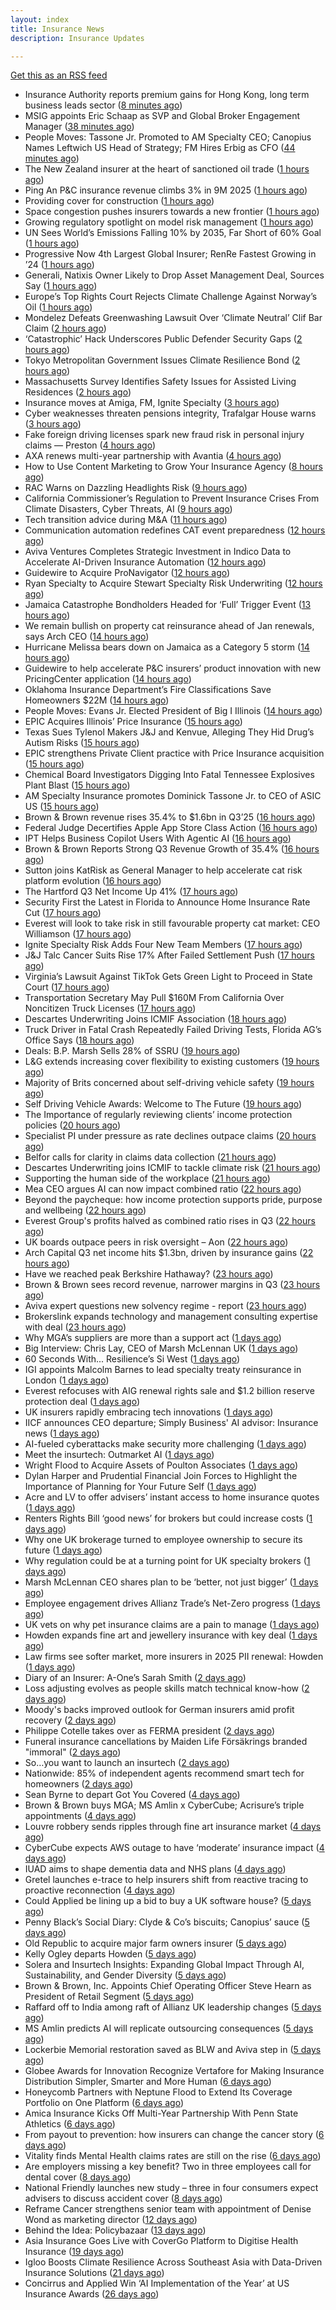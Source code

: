 ```yaml
---
layout: index
title: Insurance News
description: Insurance Updates

---
```


[Get this as an RSS feed](/insurance.rss)

<!-- news_marker starts -->
- Insurance Authority reports premium gains for Hong Kong, long term business leads sector ([8 minutes ago](https://www.reinsurancene.ws/insurance-authority-reports-premium-gains-for-hong-kong-long-term-business-leads-sector/))
- MSIG appoints Eric Schaap as SVP and Global Broker Engagement Manager ([38 minutes ago](https://www.reinsurancene.ws/msig-appoints-eric-schaap-as-svp-and-global-broker-engagement-manager/))
- People Moves: Tassone Jr. Promoted to AM Specialty CEO; Canopius Names Leftwich US Head of Strategy; FM Hires Erbig as CFO ([44 minutes ago](https://www.insurancejournal.com/news/national/2025/10/29/845396.htm))
- The New Zealand insurer at the heart of sanctioned oil trade ([1 hours ago](https://www.insurancebusinessmag.com/uk/news/breaking-news/the-new-zealand-insurer-at-the-heart-of-sanctioned-oil-trade-554616.aspx))
- Ping An P&C insurance revenue climbs 3% in 9M 2025 ([1 hours ago](https://www.reinsurancene.ws/ping-an-pc-insurance-revenue-climbs-3-in-9m-2025/))
- Providing cover for construction ([1 hours ago](https://www.postonline.co.uk/commercial/7959042/providing-cover-for-construction))
- Space congestion pushes insurers towards a new frontier ([1 hours ago](https://www.postonline.co.uk/commercial/7958974/space-congestion-pushes-insurers-towards-a-new-frontier))
- Growing regulatory spotlight on model risk management ([1 hours ago](https://www.postonline.co.uk/risk-management/7958994/growing-regulatory-spotlight-on-model-risk-management))
- UN Sees World’s Emissions Falling 10% by 2035, Far Short of 60% Goal ([1 hours ago](https://www.insurancejournal.com/news/international/2025/10/29/845435.htm))
- Progressive Now 4th Largest Global Insurer; RenRe Fastest Growing in ’24 ([1 hours ago](https://www.insurancejournal.com/news/national/2025/10/29/845460.htm))
- Generali, Natixis Owner Likely to Drop Asset Management Deal, Sources Say ([1 hours ago](https://www.insurancejournal.com/news/international/2025/10/29/845422.htm))
- Europe’s Top Rights Court Rejects Climate Challenge Against Norway’s Oil ([1 hours ago](https://www.insurancejournal.com/news/international/2025/10/29/845430.htm))
- Mondelez Defeats Greenwashing Lawsuit Over ‘Climate Neutral’ Clif Bar Claim ([2 hours ago](https://www.insurancejournal.com/news/national/2025/10/29/845451.htm))
- ‘Catastrophic’ Hack Underscores Public Defender Security Gaps ([2 hours ago](https://www.insurancejournal.com/news/national/2025/10/29/845466.htm))
- Tokyo Metropolitan Government Issues Climate Resilience Bond ([2 hours ago](https://www.insurancejournal.com/news/international/2025/10/29/845407.htm))
- Massachusetts Survey Identifies Safety Issues for Assisted Living Residences ([2 hours ago](https://www.insurancejournal.com/news/east/2025/10/29/845482.htm))
- Insurance moves at Amiga, FM, Ignite Specialty ([3 hours ago](https://www.insurancebusinessmag.com/uk/news/breaking-news/insurance-moves-at-amiga-fm-ignite-specialty-554635.aspx))
- Cyber weaknesses threaten pensions integrity, Trafalgar House warns ([3 hours ago](https://www.insurancebusinessmag.com/uk/news/breaking-news/cyber-weaknesses-threaten-pensions-integrity-trafalgar-house-warns-554633.aspx))
- Fake foreign driving licenses spark new fraud risk in personal injury claims — Preston ([4 hours ago](https://www.insurancebusinessmag.com/uk/news/breaking-news/fake-foreign-driving-licenses-spark-new-fraud-risk-in-personal-injury-claims--preston-554632.aspx))
- AXA renews multi-year partnership with Avantia ([4 hours ago](https://www.insurancebusinessmag.com/uk/news/property-insurance/axa-renews-multiyear-partnership-with-avantia-554625.aspx))
- How to Use Content Marketing to Grow Your Insurance Agency ([8 hours ago](https://www.insurancejournal.com/blogs/ezlynx/2025/10/28/845477.htm))
- RAC Warns on Dazzling Headlights Risk ([9 hours ago](https://insurance-edge.net/2025/10/28/rac-warns-on-dazzling-headlights-risk/))
- California Commissioner’s Regulation to Prevent Insurance Crises From Climate Disasters, Cyber Threats, AI ([9 hours ago](https://www.insurancejournal.com/news/west/2025/10/28/845472.htm))
- Tech transition advice during M&A ([11 hours ago](https://www.dig-in.com/news/tech-transition-advice-during-m-a))
- Communication automation redefines CAT event preparedness ([12 hours ago](https://www.dig-in.com/opinion/communication-automation-redefines-cat-event-preparedness))
- Aviva Ventures Completes Strategic Investment in Indico Data to Accelerate AI-Driven Insurance Automation ([12 hours ago](https://www.insurtechinsights.com/aviva-ventures-completes-strategic-investment-in-indico-data-to-accelerate-ai-driven-insurance-automation/))
- Guidewire to Acquire ProNavigator ([12 hours ago](https://www.insurtechinsights.com/guidewire-to-acquire-pronavigator/))
- Ryan Specialty to Acquire Stewart Specialty Risk Underwriting ([12 hours ago](https://www.insurtechinsights.com/ryan-specialty-to-acquire-stewart-specialty-risk-underwriting/))
- Jamaica Catastrophe Bondholders Headed for ‘Full’ Trigger Event ([13 hours ago](https://www.insurancejournal.com/news/international/2025/10/28/845445.htm))
- We remain bullish on property cat reinsurance ahead of Jan renewals, says Arch CEO ([14 hours ago](https://www.reinsurancene.ws/we-remain-bullish-on-property-cat-reinsurance-ahead-of-jan-renewals-says-arch-ceo/))
- Hurricane Melissa bears down on Jamaica as a Category 5 storm ([14 hours ago](https://www.dig-in.com/articles/hurricane-melissa-bears-down-jamaica-a-category-5-storm))
- Guidewire to help accelerate P&C insurers’ product innovation with new PricingCenter application ([14 hours ago](https://www.reinsurancene.ws/guidewire-to-help-accelerate-pc-insurers-product-innovation-with-new-pricingcenter-application/))
- Oklahoma Insurance Department’s Fire Classifications Save Homeowners $22M ([14 hours ago](https://www.insurancejournal.com/news/southcentral/2025/10/28/845425.htm))
- People Moves: Evans Jr. Elected President of Big I Illinois ([14 hours ago](https://www.insurancejournal.com/news/midwest/2025/10/28/845418.htm))
- EPIC Acquires Illinois’ Price Insurance ([15 hours ago](https://www.insurancejournal.com/news/midwest/2025/10/28/845413.htm))
- Texas Sues Tylenol Makers J&J and Kenvue, Alleging They Hid Drug’s Autism Risks ([15 hours ago](https://www.insurancejournal.com/news/southcentral/2025/10/28/845406.htm))
- EPIC strengthens Private Client practice with Price Insurance acquisition ([15 hours ago](https://www.reinsurancene.ws/epic-strengthens-private-client-practice-with-price-insurance-acquisition/))
- Chemical Board Investigators Digging Into Fatal Tennessee Explosives Plant Blast ([15 hours ago](https://www.insurancejournal.com/news/southeast/2025/10/28/845390.htm))
- AM Specialty Insurance promotes Dominick Tassone Jr. to CEO of ASIC US ([15 hours ago](https://www.reinsurancene.ws/am-specialty-insurance-promotes-dominick-tassone-jr-to-ceo-of-asic-us/))
- Brown & Brown revenue rises 35.4% to $1.6bn in Q3’25 ([16 hours ago](https://www.reinsurancene.ws/brown-brown-revenue-rises-35-4-to-1-6bn-in-q325/))
- Federal Judge Decertifies Apple App Store Class Action ([16 hours ago](https://www.insurancejournal.com/news/national/2025/10/28/845385.htm))
- IPT Helps Business Copilot Users With Agentic AI ([16 hours ago](https://insurance-edge.net/2025/10/28/ipt-helps-business-copilot-users-with-agentic-ai/))
- Brown & Brown Reports Strong Q3 Revenue Growth of 35.4% ([16 hours ago](https://www.insurancejournal.com/news/national/2025/10/28/845378.htm))
- Sutton joins KatRisk as General Manager to help accelerate cat risk platform evolution ([16 hours ago](https://www.reinsurancene.ws/sutton-joins-katrisk-as-general-manager-to-help-accelerate-cat-risk-platform-evolution/))
- The Hartford Q3 Net Income Up 41% ([17 hours ago](https://www.insurancejournal.com/news/national/2025/10/28/845370.htm))
- Security First the Latest in Florida to Announce Home Insurance Rate Cut ([17 hours ago](https://www.insurancejournal.com/news/southeast/2025/10/28/845372.htm))
- Everest will look to take risk in still favourable property cat market: CEO Williamson ([17 hours ago](https://www.reinsurancene.ws/everest-will-look-to-take-risk-in-still-favourable-property-cat-market-ceo-williamson/))
- Ignite Specialty Risk Adds Four New Team Members ([17 hours ago](https://insurance-edge.net/2025/10/28/ignite-specialty-risk-adds-four-new-team-members/))
- J&J Talc Cancer Suits Rise 17% After Failed Settlement Push ([17 hours ago](https://www.insurancejournal.com/news/national/2025/10/28/845357.htm))
- Virginia’s Lawsuit Against TikTok Gets Green Light to Proceed in State Court ([17 hours ago](https://www.insurancejournal.com/news/east/2025/10/28/845348.htm))
- Transportation Secretary May Pull $160M From California Over Noncitizen Truck Licenses ([17 hours ago](https://www.insurancejournal.com/news/west/2025/10/28/845364.htm))
- Descartes Underwriting Joins ICMIF Association ([18 hours ago](https://insurance-edge.net/2025/10/28/descartes-underwriting-joins-icmif-association/))
- Truck Driver in Fatal Crash Repeatedly Failed Driving Tests, Florida AG’s Office Says ([18 hours ago](https://www.insurancejournal.com/news/southeast/2025/10/28/845347.htm))
- Deals: B.P. Marsh Sells 28% of SSRU ([19 hours ago](https://insurance-edge.net/2025/10/28/deals-b-p-marsh-sells-28-of-ssru/))
- L&G extends increasing cover flexibility to existing customers ([19 hours ago](https://ifamagazine.com/lg-extends-increasing-cover-flexibility-to-existing-customers/))
- Majority of Brits concerned about self-driving vehicle safety ([19 hours ago](https://www.postonline.co.uk/news/7959285/majority-of-brits-concerned-about-self-driving-vehicle-safety))
- Self Driving Vehicle Awards: Welcome to The Future ([19 hours ago](https://insurance-edge.net/2025/10/28/self-driving-vehicle-awards-welcome-to-the-future/))
- The Importance of regularly reviewing clients’ income protection policies ([20 hours ago](https://ifamagazine.com/the-importance-of-regularly-reviewing-clients-income-protection-policies/))
- Specialist PI under pressure as rate declines outpace claims ([20 hours ago](https://www.insurancebusinessmag.com/uk/news/professional-liability/specialist-pi-under-pressure-as-rate-declines-outpace-claims-554537.aspx))
- Belfor calls for clarity in claims data collection ([21 hours ago](https://www.postonline.co.uk/claims/7959280/belfor-calls-for-clarity-in-claims-data-collection))
- Descartes Underwriting joins ICMIF to tackle climate risk ([21 hours ago](https://www.insurancebusinessmag.com/uk/news/breaking-news/descartes-underwriting-joins-icmif-to-tackle-climate-risk-554533.aspx))
- Supporting the human side of the workplace ([21 hours ago](https://www.dig-in.com/opinion/supporting-the-human-side-of-the-workplace))
- Mea CEO argues AI can now impact combined ratio ([22 hours ago](https://www.postonline.co.uk/technology/7959284/mea-ceo-argues-ai-can-now-impact-combined-ratio))
- Beyond the paycheque: how income protection supports pride, purpose and wellbeing ([22 hours ago](https://ifamagazine.com/protecting-what-makes-you-proud/))
- Everest Group's profits halved as combined ratio rises in Q3 ([22 hours ago](https://www.insurancebusinessmag.com/uk/news/breaking-news/everest-groups-profits-halved-as-combined-ratio-rises-in-q3-554517.aspx))
- UK boards outpace peers in risk oversight – Aon ([22 hours ago](https://www.insurancebusinessmag.com/uk/news/breaking-news/uk-boards-outpace-peers-in-risk-oversight--aon-554515.aspx))
- Arch Capital Q3 net income hits $1.3bn, driven by insurance gains ([22 hours ago](https://www.insurancebusinessmag.com/uk/news/breaking-news/arch-capital-q3-net-income-hits-1-3bn-driven-by-insurance-gains-554506.aspx))
- Have we reached peak Berkshire Hathaway? ([23 hours ago](https://www.insurancebusinessmag.com/uk/news/breaking-news/have-we-reached-peak-berkshire-hathaway-554499.aspx))
- Brown & Brown sees record revenue, narrower margins in Q3 ([23 hours ago](https://www.insurancebusinessmag.com/uk/news/breaking-news/brown-and-brown-sees-record-revenue-narrower-margins-in-q3-554496.aspx))
- Aviva expert questions new solvency regime - report ([23 hours ago](https://www.insurancebusinessmag.com/uk/news/breaking-news/aviva-expert-questions-new-solvency-regime--report-554494.aspx))
- Brokerslink expands technology and management consulting expertise with deal ([23 hours ago](https://www.insurancebusinessmag.com/uk/news/breaking-news/brokerslink-expands-technology-and-management-consulting-expertise-with-deal-554490.aspx))
- Why MGA’s suppliers are more than a support act ([1 days ago](https://www.postonline.co.uk/commercial/7959247/why-mgas-suppliers-are-more-than-a-support-act))
- Big Interview: Chris Lay, CEO of Marsh McLennan UK ([1 days ago](https://www.postonline.co.uk/broker/7959104/big-interview-chris-lay-ceo-of-marsh-mclennan-uk))
- 60 Seconds With... Resilience’s Si West ([1 days ago](https://www.postonline.co.uk/technology/7958188/60-seconds-with-resiliences-si-west))
- IGI appoints Malcolm Barnes to lead specialty treaty reinsurance in London ([1 days ago](https://www.insurancebusinessmag.com/uk/news/breaking-news/igi-appoints-malcolm-barnes-to-lead-specialty-treaty-reinsurance-in-london-554468.aspx))
- Everest refocuses with AIG renewal rights sale and $1.2 billion reserve protection deal ([1 days ago](https://www.insurancebusinessmag.com/uk/news/breaking-news/everest-refocuses-with-aig-renewal-rights-sale-and-1-2-billion-reserve-protection-deal-554524.aspx))
- UK insurers rapidly embracing tech innovations ([1 days ago](https://www.insurancebusinessmag.com/uk/news/technology/uk-insurers-rapidly-embracing-tech-innovations-554465.aspx))
- IICF announces CEO departure; Simply Business' AI advisor: Insurance news ([1 days ago](https://www.dig-in.com/news/iicf-ceo-departure-simply-business-ai-advisor-insurance-news))
- AI-fueled cyberattacks make security more challenging ([1 days ago](https://www.dig-in.com/news/ai-fueled-cyberattacks-make-security-more-challenging))
- Meet the insurtech: Outmarket AI ([1 days ago](https://www.dig-in.com/news/meet-the-insurtech-outmarket-ai))
- Wright Flood to Acquire Assets of Poulton Associates ([1 days ago](https://www.insurtechinsights.com/wright-flood-to-acquire-assets-of-poulton-associates/))
- Dylan Harper and Prudential Financial Join Forces to Highlight the Importance of Planning for Your Future Self ([1 days ago](https://www.insurtechinsights.com/dylan-harper-and-prudential-financial-join-forces-to-highlight-the-importance-of-planning-for-your-future-self/))
- Acre and LV to offer advisers’ instant access to home insurance quotes ([1 days ago](https://ifamagazine.com/acre-and-lv-to-offer-advisers-instant-access-to-home-insurance-quotes/))
- Renters Rights Bill ‘good news’ for brokers but could increase costs ([1 days ago](https://www.postonline.co.uk/broker/7959282/renters-rights-bill-%E2%80%98good-news%E2%80%99-for-brokers-but-could-increase-costs))
- Why one UK brokerage turned to employee ownership to secure its future ([1 days ago](https://www.insurancebusinessmag.com/uk/news/breaking-news/why-one-uk-brokerage-turned-to-employee-ownership-to-secure-its-future-554401.aspx))
- Why regulation could be at a turning point for UK specialty brokers ([1 days ago](https://www.insurancebusinessmag.com/uk/news/breaking-news/why-regulation-could-be-at-a-turning-point-for-uk-specialty-brokers-554397.aspx))
- Marsh McLennan CEO shares plan to be ‘better, not just bigger’ ([1 days ago](https://www.postonline.co.uk/news/7959106/marsh-mclennan-ceo-shares-plan-to-be-%E2%80%98better-not-just-bigger%E2%80%99))
- Employee engagement drives Allianz Trade’s Net-Zero progress ([1 days ago](https://www.postonline.co.uk/news/7959245/employee-engagement-drives-allianz-trade%E2%80%99s-net-zero-progress))
- UK vets on why pet insurance claims are a pain to manage ([1 days ago](https://www.insurancebusinessmag.com/uk/news/breaking-news/uk-vets-on-why-pet-insurance-claims-are-a-pain-to-manage-554377.aspx))
- Howden expands fine art and jewellery insurance with key deal ([1 days ago](https://www.insurancebusinessmag.com/uk/news/mergers-acquisitions/howden-expands-fine-art-and-jewellery-insurance-with-key-deal-554374.aspx))
- Law firms see softer market, more insurers in 2025 PII renewal: Howden ([1 days ago](https://www.insurancebusinessmag.com/uk/news/professional-liability/law-firms-see-softer-market-more-insurers-in-2025-pii-renewal-howden-554373.aspx))
- Diary of an Insurer: A-One’s Sarah Smith ([2 days ago](https://www.postonline.co.uk/broker/7958939/diary-of-an-insurer-a-one%E2%80%99s-sarah-smith))
- Loss adjusting evolves as people skills match technical know-how ([2 days ago](https://www.postonline.co.uk/claims/7959144/loss-adjusting-evolves-as-people-skills-match-technical-know-how))
- Moody's backs improved outlook for German insurers amid profit recovery ([2 days ago](https://www.insurancebusinessmag.com/uk/news/breaking-news/moodys-backs-improved-outlook-for-german-insurers-amid-profit-recovery-554334.aspx))
- Philippe Cotelle takes over as FERMA president ([2 days ago](https://www.insurancebusinessmag.com/uk/news/breaking-news/philippe-cotelle-takes-over-as-ferma-president-554332.aspx))
- Funeral insurance cancellations by Maiden Life Försäkrings branded "immoral" ([2 days ago](https://www.insurancebusinessmag.com/uk/news/breaking-news/funeral-insurance-cancellations-by-maiden-life-forsakrings-branded-immoral-554331.aspx))
- So…you want to launch an insurtech ([2 days ago](https://www.dig-in.com/news/keys-to-launching-an-insurtech))
- Nationwide: 85% of independent agents recommend smart tech for homeowners ([2 days ago](https://www.dig-in.com/news/most-independent-agents-recommend-smart-home-tech))
- Sean Byrne to depart Got You Covered ([4 days ago](https://www.postonline.co.uk/people/7959273/sean-byrne-to-depart-got-you-covered))
- Brown & Brown buys MGA; MS Amlin x CyberCube; Acrisure’s triple appointments ([4 days ago](https://www.postonline.co.uk/news/7959255/brown-brown-buys-mga-ms-amlin-x-cybercube-acrisure%E2%80%99s-triple-appointments))
- Louvre robbery sends ripples through fine art insurance market ([4 days ago](https://www.postonline.co.uk/news/7959272/louvre-robbery-sends-ripples-through-fine-art-insurance-market))
- CyberCube expects AWS outage to have ‘moderate’ insurance impact ([4 days ago](https://www.postonline.co.uk/commercial/7959270/cybercube-expects-aws-outage-to-have-%E2%80%98moderate%E2%80%99-insurance-impact))
- IUAD aims to shape dementia data and NHS plans ([4 days ago](https://www.postonline.co.uk/people/7959113/iuad-aims-to-shape-dementia-data-and-nhs-plans))
- Gretel launches e-trace to help insurers shift from reactive tracing to proactive reconnection ([4 days ago](https://ifamagazine.com/gretel-launches-e-trace-to-help-insurers-shift-from-reactive-tracing-to-proactive-customer-reconnection/))
- Could Applied be lining up a bid to buy a UK software house? ([5 days ago](https://www.postonline.co.uk/technology/7959222/could-applied-be-lining-up-a-bid-to-buy-a-uk-software-house))
- Penny Black’s Social Diary: Clyde & Co’s biscuits; Canopius’ sauce ([5 days ago](https://www.postonline.co.uk/people/7959068/penny-black%E2%80%99s-social-diary-clyde-co%E2%80%99s-biscuits-canopius%E2%80%99-sauce))
- Old Republic to acquire major farm owners insurer ([5 days ago](https://www.dig-in.com/news/old-republic-to-acquire-everett-cash-mutual))
- Kelly Ogley departs Howden ([5 days ago](https://www.postonline.co.uk/broker/7959269/kelly-ogley-departs-howden))
- Solera and Insurtech Insights: Expanding Global Impact Through AI, Sustainability, and Gender Diversity ([5 days ago](https://www.insurtechinsights.com/solera-and-insurtech-insights-expanding-global-impact-through-ai-sustainability-and-gender-diversity/))
- Brown & Brown, Inc. Appoints Chief Operating Officer Steve Hearn as President of Retail Segment ([5 days ago](https://www.insurtechinsights.com/brown-brown-inc-appoints-chief-operating-officer-steve-hearn-as-president-of-retail-segment/))
- Raffard off to India among raft of Allianz UK leadership changes ([5 days ago](https://www.postonline.co.uk/news/7959266/raffard-off-to-india-among-raft-of-allianz-uk-leadership-changes))
- MS Amlin predicts AI will replicate outsourcing consequences ([5 days ago](https://www.postonline.co.uk/technology/7959262/ms-amlin-predicts-ai-will-replicate-outsourcing-consequences))
- Lockerbie Memorial restoration saved as BLW and Aviva step in ([5 days ago](https://www.postonline.co.uk/broker/7959263/lockerbie-memorial-restoration-saved-as-blw-and-aviva-step-in))
- Globee Awards for Innovation Recognize Vertafore for Making Insurance Distribution Simpler, Smarter and More Human ([6 days ago](https://www.insurtechinsights.com/globee-awards-for-innovation-recognize-vertafore-for-making-insurance-distribution-simpler-smarter-and-more-human/))
- Honeycomb Partners with Neptune Flood to Extend Its Coverage Portfolio on One Platform ([6 days ago](https://www.insurtechinsights.com/honeycomb-partners-with-neptune-flood-to-extend-its-coverage-portfolio-on-one-platform/))
- Amica Insurance Kicks Off Multi-Year Partnership With Penn State Athletics ([6 days ago](https://www.insurtechinsights.com/amica-insurance-kicks-off-multi-year-partnership-with-penn-state-athletics/))
- From payout to prevention: how insurers can change the cancer story ([6 days ago](https://ifamagazine.com/from-payout-to-prevention-how-insurers-can-change-the-cancer-story/))
- Vitality finds Mental Health claims rates are still on the rise ([6 days ago](https://ifamagazine.com/vitality-finds-mental-health-claims-rates-are-still-on-the-rise/))
- Are employers missing a key benefit? Two in three employees call for dental cover ([8 days ago](https://ifamagazine.com/are-employers-missing-a-key-benefit-two-in-three-employees-call-for-dental-cover/))
- National Friendly launches new study – three in four consumers expect advisers to discuss accident cover ([8 days ago](https://ifamagazine.com/national-friendly-launches-new-study-three-in-four-consumers-expect-advisers-to-discuss-accident-cover/))
- Reframe Cancer strengthens senior team with appointment of Denise Wond as marketing director ([12 days ago](https://ifamagazine.com/reframe-cancer-strengthens-senior-team-with-appointment-of-denise-wond-as-marketing-director/))
- Behind the Idea: Policybazaar ([13 days ago](https://thefintechtimes.com/behind-the-idea-policybazaar/))
- Asia Insurance Goes Live with CoverGo Platform to Digitise Health Insurance ([19 days ago](https://thefintechtimes.com/asia-insurance-goes-live-with-covergo-platform-to-digitise-health-insurance/))
- Igloo Boosts Climate Resilience Across Southeast Asia with Data-Driven Insurance Solutions ([21 days ago](https://thefintechtimes.com/igloo-boosts-climate-resilience-across-southeast-asia-with-data-driven-insurance-solutions/))
- Concirrus and Applied Win ‘AI Implementation of the Year’ at US Insurance Awards ([26 days ago](https://thefintechtimes.com/concirrus-ai-cuts-aviation-underwriting-time-from-36-hours-to-minutes-for-applied-aviation/))

<!-- news_marker ends -->